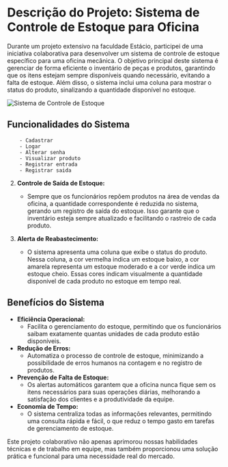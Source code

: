 # Descrição do Projeto: Sistema de Controle de Estoque para Oficina

Durante um projeto extensivo na faculdade Estácio, participei de uma iniciativa colaborativa para desenvolver um sistema de controle de estoque específico para uma oficina mecânica. O objetivo principal deste sistema é gerenciar de forma eficiente o inventário de peças e produtos, garantindo que os itens estejam sempre disponíveis quando necessário, evitando a falta de estoque. Além disso, o sistema inclui uma coluna para mostrar o status do produto, sinalizando a quantidade disponível no estoque.

![Sistema de Controle de Estoque](https://github.com/renangfs/Oficina2DB/assets/61218420/5ac2fa59-d1da-4692-b787-55d6859e63f3)
## Funcionalidades do Sistema
        - Cadastrar
        - Logar 
        - Alterar senha
        - Visualizar produto
        - Registrar entrada
        - Registrar saida

2. **Controle de Saída de Estoque:**
    - Sempre que os funcionários repõem produtos na área de vendas da oficina, a quantidade correspondente é reduzida no sistema, gerando um registro de saída do estoque. Isso garante que o inventário esteja sempre atualizado e facilitando o rastreio de cada produto.

3. **Alerta de Reabastecimento:**
    - O sistema apresenta uma coluna que exibe o status do produto. Nessa coluna, a cor vermelha indica um estoque baixo, a cor amarela representa um estoque moderado e a cor verde indica um estoque cheio. Essas cores indicam visualmente a quantidade disponível de cada produto no estoque em tempo real.

## Benefícios do Sistema

- **Eficiência Operacional:**
    - Facilita o gerenciamento do estoque, permitindo que os funcionários saibam exatamente quantas unidades de cada produto estão disponíveis.
- **Redução de Erros:**
    - Automatiza o processo de controle de estoque, minimizando a possibilidade de erros humanos na contagem e no registro de produtos.
- **Prevenção de Falta de Estoque:**
    - Os alertas automáticos garantem que a oficina nunca fique sem os itens necessários para suas operações diárias, melhorando a satisfação dos clientes e a produtividade da equipe.
- **Economia de Tempo:**
    - O sistema centraliza todas as informações relevantes, permitindo uma consulta rápida e fácil, o que reduz o tempo gasto em tarefas de gerenciamento de estoque.

Este projeto colaborativo não apenas aprimorou nossas habilidades técnicas e de trabalho em equipe, mas também proporcionou uma solução prática e funcional para uma necessidade real do mercado.
